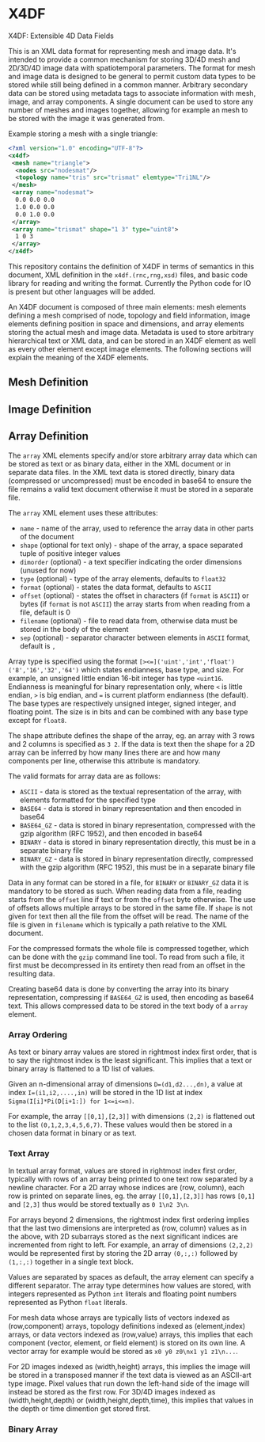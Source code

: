 # X4DF
X4DF: Extensible 4D Data Fields

This is an XML data format for representing mesh and image data. It's intended to provide a common mechanism for storing
3D/4D mesh and 2D/3D/4D image data with spatiotemporal parameters. The format for mesh and image data is designed to be 
general to permit custom data types to be stored while still being defined in a common manner. Arbitrary secondary data
can be stored using metadata tags to associate information with mesh, image, and array components. A single document can
be used to store any number of meshes and images together, allowing for example an mesh to be stored with the image it was
generated from. 

Example storing a mesh with a single triangle:

```xml
<?xml version="1.0" encoding="UTF-8"?>
<x4df>
 <mesh name="triangle">
  <nodes src="nodesmat"/> 
  <topology name="tris" src="trismat" elemtype="Tri1NL"/> 
 </mesh>
 <array name="nodesmat"> 
  0.0 0.0 0.0 
  1.0 0.0 0.0
  0.0 1.0 0.0
 </array>
 <array name="trismat" shape="1 3" type="uint8">
  1 0 3
 </array>
</x4df>
```

This repository contains the definition of X4DF in terms of semantics in this document, XML definition in the
`x4df.(rnc,rng,xsd)` files, and basic code library for reading and writing the format. Currently the Python code for IO
is present but other languages will be added.

An X4DF document is composed of three main elements: mesh elements defining a mesh comprised of node, topology and field 
information, image elements defining position in space and dimensions, and array elements storing the actual mesh and image
data. Metadata is used to store arbitrary hierarchical text or XML data, and can be stored in an X4DF element as well as 
every other element except image elements. The following sections will explain the meaning of the X4DF elements.

## Mesh Definition

## Image Definition

## Array Definition

The `array` XML elements specify and/or store arbitrary array data which can be stored as text or as binary data, either 
in the XML document or in separate data files. In the XML text data is stored directly, binary data (compressed or 
uncompressed) must be encoded in base64 to ensure the file remains a valid text document otherwise it must be stored in 
a separate file. 

The `array` XML element uses these attributes:
 * `name` - name of the array, used to reference the array data in other parts of the document
 * `shape` (optional for text only) - shape of the array, a space separated tuple of positive integer values
 * `dimorder` (optional) - a text specifier indicating the order dimensions (unused for now)
 * `type` (optional) - type of the array elements, defaults to `float32`
 * `format` (optional) - states the data format, defaults to `ASCII`
 * `offset` (optional) - states the offset in characters (if `format` is `ASCII`) or bytes (if `format` is not `ASCII`) 
   the array starts from when reading from a file, default is 0
 * `filename` (optional) - file to read data from, otherwise data must be stored in the body of the element
 * `sep` (optional) - separator character between elements in `ASCII` format, default is `,`

Array type is specified using the format `[><=]('uint','int','float')('8','16','32','64')` which states endianness, base
type, and size. For example, an unsigned little endian 16-bit integer has type `<uint16`. Endianness is meaningful for binary
representation only, where `<` is little endian, `>` is big endian, and `=` is current platform endianness (the default).
The base types are respectively unsigned integer, signed integer, and floating point. The size is in bits and can be 
combined with any base type except for `float8`.

The shape attribute defines the shape of the array, eg. an array with 3 rows and 2 columns is specified as `3 2`. If the
data is text then the shape for a 2D array can be inferred by how many lines there are and how many components per line,
otherwise this attribute is mandatory.

The valid formats for array data are as follows:
 * `ASCII` - data is stored as the textual representation of the array, with elements formatted for the specified type 
 * `BASE64` - data is stored in binary representation and then encoded in base64
 * `BASE64_GZ` - data is stored in binary representation, compressed with the gzip algorithm (RFC 1952), and then encoded in base64
 * `BINARY` - data is stored in binary representation directly, this must be in a separate binary file 
 * `BINARY_GZ` - data is stored in binary representation directly, compressed with the gzip algorithm (RFC 1952), this must be in a separate binary file 

Data in any format can be stored in a file, for `BINARY` or `BINARY_GZ` data it is mandatory to be stored as such. When 
reading data from a file, reading starts from the `offset` line if text or from the `offset` byte otherwise. The use of
offsets allows multiple arrays to be stored in the same file. If `shape` is not given for text then all the file from 
the offset will be read. The name of the file is given in `filename` which is typically a path relative to the XML 
document. 

For the compressed formats the whole file is compressed together, which can be done with the `gzip` command line tool. 
To read from such a file, it first must be decompressed in its entirety then read from an offset in the resulting data.

Creating base64 data is done by converting the array into its binary representation, compressing if `BASE64_GZ` is used,
then encoding as base64 text. This allows compressed data to be stored in the text body of a `array` element.

### Array Ordering

As text or binary array values are stored in rightmost index first order, that is to say the rightmost index is the least
significant. This implies that a text or binary array is flattened to a 1D list of values. 

Given an n-dimensional  array of dimensions `D=(d1,d2...,dn)`, a value at index `I=(i1,i2,....,in)` will be stored in the 
1D list at index `Sigma(I[i]*Pi(D[i+1:]) for 1<=i<=n)`.

For example, the array `[[0,1],[2,3]]` with dimensions `(2,2)` is flattened out to the list `(0,1,2,3,4,5,6,7)`. These
values would then be stored in a chosen data format in binary or as text. 

### Text Array

In textual array format, values are stored in rightmost index first order, typically with rows of an array being printed
to one text row separated by a newline character. For a 2D array whose indices are (row, column), each row is printed on 
separate lines, eg. the array `[[0,1],[2,3]]` has rows `[0,1]` and `[2,3]` thus would be stored textually as `0 1\n2 3\n`.

For arrays beyond 2 dimensions, the rightmost index first ordering implies that the last two dimensions are interpreted as
(row, column) values as in the above, with 2D subarrays stored as the next significant indices are incremented from right
to left. For example, an array of dimensions `(2,2,2)` would be represented first by storing the 2D array `(0,:,:)` 
followed by `(1,:,:)` together in a single text block.  

Values are separated by spaces as default, the array element can specify a different separator. The array type determines
how values are stored, with integers represented as Python `int` literals and floating point numbers represented as
Python `float` literals. 

For mesh data whose arrays are typically lists of vectors indexed as (row,component) arrays, topology definitions indexed
as (element,index) arrays, or data vectors indexed as (row,value) arrays, this implies that each component (vector, element,
or field element) is stored on its own line. A vector array for example would be stored as `x0 y0 z0\nx1 y1 z1\n...`.

For 2D images indexed as (width,height) arrays, this implies the image will be stored in a transposed manner if the text
data is viewed as an ASCII-art type image. Pixel values that run down the left-hand side of the image will instead be
stored as the first row. For 3D/4D images indexed as (width,height,depth) or (width,height,depth,time), this implies that
values in the depth or time dimention get stored first.

### Binary Array

